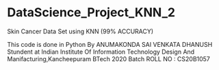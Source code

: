 # DataScience_Project_KNN_2
Skin Cancer Data Set using KNN  (99% ACCURACY)

This code is done in Python By ANUMAKONDA SAI VENKATA DHANUSH
Stundent at Indian Institute Of Information Technology Design And Manifacturing,Kancheepuram
BTech 2020 Batch
ROLL NO : CS20B1057
